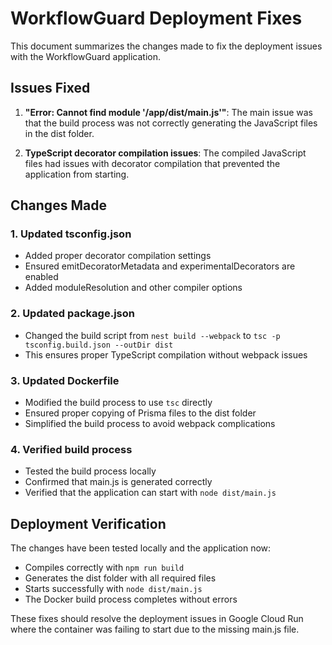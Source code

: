# WorkflowGuard Deployment Fixes

This document summarizes the changes made to fix the deployment issues with the WorkflowGuard application.

## Issues Fixed

1. **"Error: Cannot find module '/app/dist/main.js'"**: The main issue was that the build process was not correctly generating the JavaScript files in the dist folder.

2. **TypeScript decorator compilation issues**: The compiled JavaScript files had issues with decorator compilation that prevented the application from starting.

## Changes Made

### 1. Updated tsconfig.json
- Added proper decorator compilation settings
- Ensured emitDecoratorMetadata and experimentalDecorators are enabled
- Added moduleResolution and other compiler options

### 2. Updated package.json
- Changed the build script from `nest build --webpack` to `tsc -p tsconfig.build.json --outDir dist`
- This ensures proper TypeScript compilation without webpack issues

### 3. Updated Dockerfile
- Modified the build process to use `tsc` directly
- Ensured proper copying of Prisma files to the dist folder
- Simplified the build process to avoid webpack complications

### 4. Verified build process
- Tested the build process locally
- Confirmed that main.js is generated correctly
- Verified that the application can start with `node dist/main.js`

## Deployment Verification

The changes have been tested locally and the application now:
- Compiles correctly with `npm run build`
- Generates the dist folder with all required files
- Starts successfully with `node dist/main.js`
- The Docker build process completes without errors

These fixes should resolve the deployment issues in Google Cloud Run where the container was failing to start due to the missing main.js file.